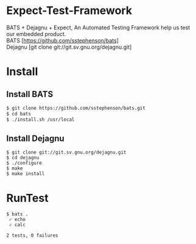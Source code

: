 # Expect-Test-Framework
BATS + Dejagnu + Expect, An Automated Testing Framework help us test our embedded product.  
BATS [https://github.com/sstephenson/bats]  
Dejagnu [git clone git://git.sv.gnu.org/dejagnu.git]  

# Install

## Install BATS
```bash
$ git clone https://github.com/sstephenson/bats.git
$ cd bats
$ ./install.sh /usr/local
```
## Install Dejagnu
```
$ git clone git://git.sv.gnu.org/dejagnu.git
$ cd dejagnu
$ ./configure
$ make
$ make install

```

# RunTest
```
$ bats .
 ✓ echo
 ✓ calc

2 tests, 0 failures
```
